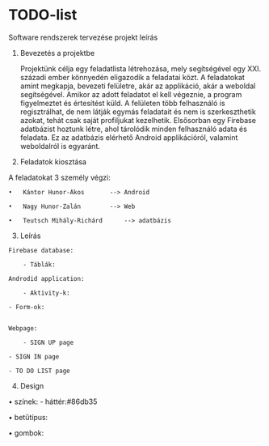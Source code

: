 # TODO-list
Software rendszerek tervezése projekt leírás

1.	Bevezetés a projektbe

 	Projektünk célja egy feladatlista létrehozása, mely segítségével egy XXI. századi ember könnyedén eligazodik a feladatai közt. A feladatokat amint megkapja, bevezeti felületre, akár az applikáció, akár a weboldal segítségével. Amikor az adott feladatot el kell végeznie, a program figyelmeztet és értesítést küld. 
	A felületen több felhasználó is regisztrálhat, de nem látják egymás feladatait és nem is szerkeszthetik azokat, tehát csak saját profiljukat kezelhetik. 
	Elsősorban egy Firebase adatbázist hoztunk létre, ahol tárolódik minden felhasználó adata és feladata. Ez az adatbázis elérhető Android applikációról, valamint weboldalról is egyaránt. 
	
2.	Feladatok kiosztása

  A feladatokat 3 személy végzi:
  
    •	Kántor Hunor-Ákos 		--> Android
    
    •	Nagy Hunor-Zalán 		--> Web
    
    •	Teutsch Mihály-Richárd 		--> adatbázis
    
  3.	Leírás
  
    Firebase database:
    
    	- Táblák: 

    Androdid application:
    
    	- Aktivity-k:
	
	- Form-ok: 
	

    Webpage:
    
    	- SIGN UP page
	
	- SIGN IN page
	
	- TO DO LIST page
    
  4.	Design
  
  •	színek:
    - háttér:#86db35
  
  •	betűtípus:
  
  •	gombok:
